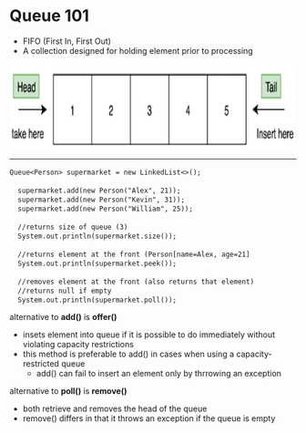 # Queue 101

- FIFO (First In, First Out)
- A collection designed for holding element prior to processing

<img src="queue.PNG" height="150">

--------------------------

```
Queue<Person> supermarket = new LinkedList<>();

  supermarket.add(new Person("Alex", 21));
  supermarket.add(new Person("Kevin", 31));
  supermarket.add(new Person("William", 25));

  //returns size of queue (3)
  System.out.println(supermarket.size());

  //returns element at the front (Person[name=Alex, age=21]
  System.out.println(supermarket.peek());

  //removes element at the front (also returns that element)
  //returns null if empty
  System.out.println(supermarket.poll());
```

alternative to **add()** is **offer()**
-  insets element into queue if it is possible to do immediately without violating capacity restrictions
-  this method is preferable to add() in cases when using a capacity-restricted queue
    -  add() can fail to insert an element only by thrrowing an exception 


alternative to **poll()** is **remove()**
-  both retrieve and removes the head of the queue
-  remove() differs in that it throws an exception if the queue is empty

